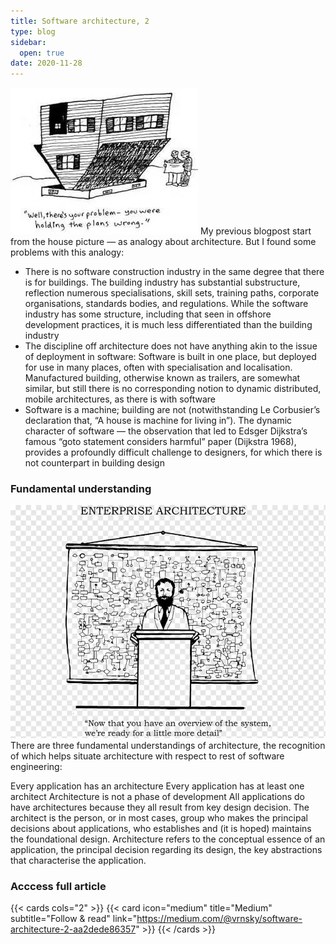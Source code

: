 ```yaml
---
title: Software architecture, 2
type: blog
sidebar:
  open: true
date: 2020-11-28
---
```


![Software architecture](software-architecture-3.png)
My previous blogpost start from the house picture — as analogy about architecture. But I found some problems with this analogy:

- There is no software construction industry in the same degree that there is for buildings. The building industry has substantial substructure, reflection numerous specialisations, skill sets, training paths, corporate organisations, standards bodies, and regulations. While the software industry has some structure, including that seen in offshore development practices, it is much less differentiated than the building industry
- The discipline off architecture does not have anything akin to the issue of deployment in software: Software is built in one place, but deployed for use in many places, often with specialisation and localisation. Manufactured building, otherwise known as trailers, are somewhat similar, but still there is no corresponding notion to dynamic distributed, mobile architectures, as there is with software
- Software is a machine; building are not (notwithstanding Le Corbusier’s declaration that, “A house is machine for living in”). The dynamic character of software — the observation that led to Edsger Dijkstra’s famous “goto statement considers harmful” paper (Dijkstra 1968), provides a profoundly difficult challenge to designers, for which there is not counterpart in building design

### Fundamental understanding
![Speaker](software-architecture-4.png)
There are three fundamental understandings of architecture, the recognition of which helps situate architecture with respect to rest of software engineering:

Every application has an architecture
Every application has at least one architect
Architecture is not a phase of development
All applications do have architectures because they all result from key design decision.
The architect is the person, or in most cases, group who makes the principal decisions about applications, who establishes and (it is hoped) maintains the foundational design.
Architecture refers to the conceptual essence of an application, the principal decision regarding its design, the key abstractions that characterise the application.

### Acccess full article
{{< cards cols="2" >}}
{{< card icon="medium" title="Medium" subtitle="Follow & read" link="https://medium.com/@vrnsky/software-architecture-2-aa2dede86357" >}}
{{< /cards >}}